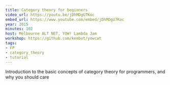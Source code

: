 ```yaml
---
title: Category theory for beginners
video_url: https://youtu.be/jDhMDgU7Koc
embed_url: https://www.youtube.com/embed/jDhMDgU7Koc
year: 2015
minutes: 102
host: Melbourne ALT NET, YOW! Lambda Jam
workshop: https://github.com/kenbot/yowcat
tags: 
- FP
- category_theory
- tutorial
---
```

Introduction to the basic concepts of category theory for programmers, and why you should care